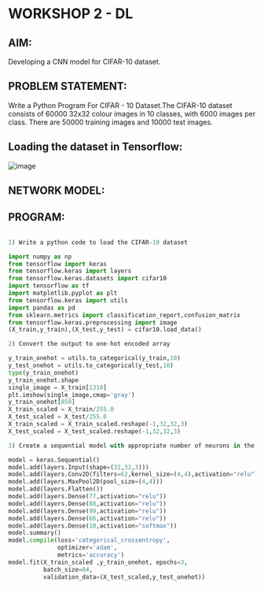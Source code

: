 # WORKSHOP 2 - DL

## AIM:

Developing a CNN model for CIFAR-10 dataset.

## PROBLEM STATEMENT:

Write a Python Program For CIFAR - 10 Dataset.The CIFAR-10 dataset consists of 60000 32x32 colour images in 10 classes, with 6000 images per class. There are 50000 training images and 10000 test images.

## Loading the dataset in Tensorflow:

![image](https://github.com/Monisha-11/WORKSHOP---2---DL/assets/93427240/f4f63371-a98c-4a39-bd00-e7c274ea85bf)

## NETWORK MODEL:

## PROGRAM:

```python

1) Write a python code to load the CIFAR-10 dataset

import numpy as np
from tensorflow import keras
from tensorflow.keras import layers
from tensorflow.keras.datasets import cifar10
import tensorflow as tf
import matplotlib.pyplot as plt
from tensorflow.keras import utils
import pandas as pd
from sklearn.metrics import classification_report,confusion_matrix
from tensorflow.keras.preprocessing import image
(X_train,y_train),(X_test,y_test) = cifar10.load_data()

2) Convert the output to one-hot encoded array

y_train_onehot = utils.to_categorical(y_train,10)
y_test_onehot = utils.to_categorical(y_test,10)
type(y_train_onehot)
y_train_onehot.shape
single_image = X_train[1310]
plt.imshow(single_image,cmap='gray')
y_train_onehot[850]
X_train_scaled = X_train/255.0
X_test_scaled = X_test/255.0
X_train_scaled = X_train_scaled.reshape(-1,32,32,3)
X_test_scaled = X_test_scaled.reshape(-1,32,32,3)

3) Create a sequential model with appropriate number of neurons in the output layer, activation function and loss function

model = keras.Sequential()
model.add(layers.Input(shape=(32,32,3)))
model.add(layers.Conv2D(filters=62,kernel_size=(4,4),activation="relu"))
model.add(layers.MaxPool2D(pool_size=(4,4)))
model.add(layers.Flatten())
model.add(layers.Dense(77,activation="relu"))
model.add(layers.Dense(88,activation="relu"))
model.add(layers.Dense(99,activation="relu"))
model.add(layers.Dense(66,activation="relu"))
model.add(layers.Dense(10,activation="softmax"))
model.summary()
model.compile(loss='categorical_crossentropy',
              optimizer='adam',
              metrics='accuracy')
model.fit(X_train_scaled ,y_train_onehot, epochs=3,
          batch_size=84,
          validation_data=(X_test_scaled,y_test_onehot))






